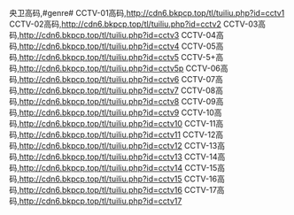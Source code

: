 央卫高码,#genre# CCTV-01高码,http://cdn6.bkpcp.top/tl/tuiliu.php?id=cctv1 CCTV-02高码,http://cdn6.bkpcp.top/tl/tuiliu.php?id=cctv2 CCTV-03高码,http://cdn6.bkpcp.top/tl/tuiliu.php?id=cctv3 CCTV-04高码,http://cdn6.bkpcp.top/tl/tuiliu.php?id=cctv4 CCTV-05高码,http://cdn6.bkpcp.top/tl/tuiliu.php?id=cctv5 CCTV-5+高码,http://cdn6.bkpcp.top/tl/tuiliu.php?id=cctv5p CCTV-06高码,http://cdn6.bkpcp.top/tl/tuiliu.php?id=cctv6 CCTV-07高码,http://cdn6.bkpcp.top/tl/tuiliu.php?id=cctv7 CCTV-08高码,http://cdn6.bkpcp.top/tl/tuiliu.php?id=cctv8 CCTV-09高码,http://cdn6.bkpcp.top/tl/tuiliu.php?id=cctv9 CCTV-10高码,http://cdn6.bkpcp.top/tl/tuiliu.php?id=cctv10 CCTV-11高码,http://cdn6.bkpcp.top/tl/tuiliu.php?id=cctv11 CCTV-12高码,http://cdn6.bkpcp.top/tl/tuiliu.php?id=cctv12 CCTV-13高码,http://cdn6.bkpcp.top/tl/tuiliu.php?id=cctv13 CCTV-14高码,http://cdn6.bkpcp.top/tl/tuiliu.php?id=cctv14 CCTV-15高码,http://cdn6.bkpcp.top/tl/tuiliu.php?id=cctv15 CCTV-16高码,http://cdn6.bkpcp.top/tl/tuiliu.php?id=cctv16 CCTV-17高码,http://cdn6.bkpcp.top/tl/tuiliu.php?id=cctv17 
